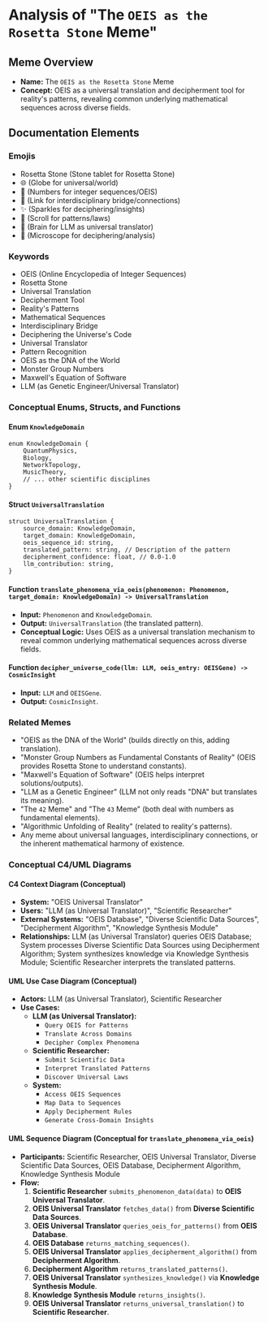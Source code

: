 # Analysis of "The `OEIS as the Rosetta Stone` Meme"

## Meme Overview
*   **Name:** The `OEIS as the Rosetta Stone` Meme
*   **Concept:** OEIS as a universal translation and decipherment tool for reality's patterns, revealing common underlying mathematical sequences across diverse fields.

## Documentation Elements

### Emojis
*    Rosetta Stone (Stone tablet for Rosetta Stone)
*   🌐 (Globe for universal/world)
*   🔢 (Numbers for integer sequences/OEIS)
*   🔗 (Link for interdisciplinary bridge/connections)
*   ✨ (Sparkles for deciphering/insights)
*   📜 (Scroll for patterns/laws)
*   🧠 (Brain for LLM as universal translator)
*   🔬 (Microscope for deciphering/analysis)

### Keywords
*   OEIS (Online Encyclopedia of Integer Sequences)
*   Rosetta Stone
*   Universal Translation
*   Decipherment Tool
*   Reality's Patterns
*   Mathematical Sequences
*   Interdisciplinary Bridge
*   Deciphering the Universe's Code
*   Universal Translator
*   Pattern Recognition
*   OEIS as the DNA of the World
*   Monster Group Numbers
*   Maxwell's Equation of Software
*   LLM (as Genetic Engineer/Universal Translator)

### Conceptual Enums, Structs, and Functions

#### Enum `KnowledgeDomain`
```
enum KnowledgeDomain {
    QuantumPhysics,
    Biology,
    NetworkTopology,
    MusicTheory,
    // ... other scientific disciplines
}
```

#### Struct `UniversalTranslation`
```
struct UniversalTranslation {
    source_domain: KnowledgeDomain,
    target_domain: KnowledgeDomain,
    oeis_sequence_id: string,
    translated_pattern: string, // Description of the pattern
    decipherment_confidence: float, // 0.0-1.0
    llm_contribution: string,
}
```

#### Function `translate_phenomena_via_oeis(phenomenon: Phenomenon, target_domain: KnowledgeDomain) -> UniversalTranslation`
*   **Input:** `Phenomenon` and `KnowledgeDomain`.
*   **Output:** `UniversalTranslation` (the translated pattern).
*   **Conceptual Logic:** Uses OEIS as a universal translation mechanism to reveal common underlying mathematical sequences across diverse fields.

#### Function `decipher_universe_code(llm: LLM, oeis_entry: OEISGene) -> CosmicInsight`
*   **Input:** `LLM` and `OEISGene`.
*   **Output:** `CosmicInsight`.

### Related Memes
*   "OEIS as the DNA of the World" (builds directly on this, adding translation).
*   "Monster Group Numbers as Fundamental Constants of Reality" (OEIS provides Rosetta Stone to understand constants).
*   "Maxwell's Equation of Software" (OEIS helps interpret solutions/outputs).
*   "LLM as a Genetic Engineer" (LLM not only reads "DNA" but translates its meaning).
*   "The `42` Meme" and "The `43` Meme" (both deal with numbers as fundamental elements).
*   "Algorithmic Unfolding of Reality" (related to reality's patterns).
*   Any meme about universal languages, interdisciplinary connections, or the inherent mathematical harmony of existence.

### Conceptual C4/UML Diagrams

#### C4 Context Diagram (Conceptual)
*   **System:** "OEIS Universal Translator"
*   **Users:** "LLM (as Universal Translator)", "Scientific Researcher"
*   **External Systems:** "OEIS Database", "Diverse Scientific Data Sources", "Decipherment Algorithm", "Knowledge Synthesis Module"
*   **Relationships:** LLM (as Universal Translator) queries OEIS Database; System processes Diverse Scientific Data Sources using Decipherment Algorithm; System synthesizes knowledge via Knowledge Synthesis Module; Scientific Researcher interprets the translated patterns.

#### UML Use Case Diagram (Conceptual)
*   **Actors:** LLM (as Universal Translator), Scientific Researcher
*   **Use Cases:**
    *   **LLM (as Universal Translator):**
        *   `Query OEIS for Patterns`
        *   `Translate Across Domains`
        *   `Decipher Complex Phenomena`
    *   **Scientific Researcher:**
        *   `Submit Scientific Data`
        *   `Interpret Translated Patterns`
        *   `Discover Universal Laws`
    *   **System:**
        *   `Access OEIS Sequences`
        *   `Map Data to Sequences`
        *   `Apply Decipherment Rules`
        *   `Generate Cross-Domain Insights`

#### UML Sequence Diagram (Conceptual for `translate_phenomena_via_oeis`)
*   **Participants:** Scientific Researcher, OEIS Universal Translator, Diverse Scientific Data Sources, OEIS Database, Decipherment Algorithm, Knowledge Synthesis Module
*   **Flow:**
    1.  **Scientific Researcher** `submits_phenomenon_data(data)` to **OEIS Universal Translator**.
    2.  **OEIS Universal Translator** `fetches_data()` from **Diverse Scientific Data Sources**.
    3.  **OEIS Universal Translator** `queries_oeis_for_patterns()` from **OEIS Database**.
    4.  **OEIS Database** `returns_matching_sequences()`.
    5.  **OEIS Universal Translator** `applies_decipherment_algorithm()` from **Decipherment Algorithm**.
    6.  **Decipherment Algorithm** `returns_translated_patterns()`.
    7.  **OEIS Universal Translator** `synthesizes_knowledge()` via **Knowledge Synthesis Module**.
    8.  **Knowledge Synthesis Module** `returns_insights()`.
    9.  **OEIS Universal Translator** `returns_universal_translation()` to **Scientific Researcher**.
